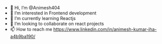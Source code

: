 - 👋 Hi, I’m @Animesh404
- 👀 I’m interested in Frontend development
- 🌱 I’m currently learning Reactjs
- 💞️ I’m looking to collaborate on react projects
- 📫 How to reach me https://www.linkedin.com/in/animesh-kumar-jha-a4b9ba190/

<!---
Animesh404/Animesh404 is a ✨ special ✨ repository because its `README.md` (this file) appears on your GitHub profile.
You can click the Preview link to take a look at your changes.
--->
